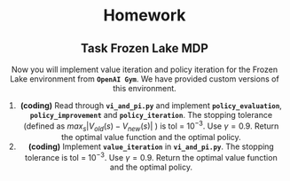 <center><H1>Homework</H1><center>


## Task Frozen Lake MDP

Now you will implement value iteration and policy iteration for the Frozen Lake environment from **`OpenAI Gym`**. We have provided custom versions of this environment.

1. <strong>(coding)</strong> Read through **`vi_and_pi.py`** and implement **`policy_evaluation`**, **`policy_improvement`** and **`policy_iteration`**. The stopping tolerance (defined as $max_s|V_{old}(s)-V_{new}(s)|$ ) is tol = $10^{-3}$. Use $\gamma=0.9$. Return the optimal value function and the optimal policy.
2. <strong>(coding)</strong> Implement **`value_iteration`** in **`vi_and_pi.py`**. The stopping tolerance is tol = $10^{-3}$. Use $\gamma=0.9$. Return the optimal value function and the optimal policy.


